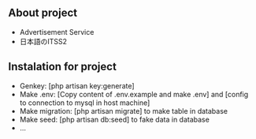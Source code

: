 ## About project

- Advertisement Service
- 日本語のITSS2 

## Instalation for project

- Genkey: [php artisan key:generate]
- Make .env: [Copy content of .env.example and make .env] and [config to connection to mysql in host machine]
- Make migration: [php artisan migrate] to make table in database
- Make seed: [php artisan db:seed] to fake data in database
- ...